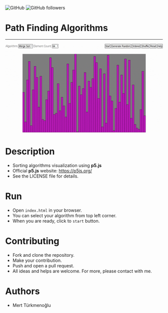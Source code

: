 ![GitHub](https://img.shields.io/github/license/mertturkmenoglu/sorting-visualization) ![GitHub followers](https://img.shields.io/github/followers/mertturkmenoglu.svg?style=social)
# Path Finding Algorithms
***
<img src="assets/example.gif" alt="Example" width="640" height="284" />

# Description
* Sorting algorithms visualization using **p5.js**
* Official **p5.js** website: https://p5js.org/
* See the LICENSE file for details.
# Run
* Open `index.html` in your browser.
* You can select your algorithm from top left corner.
* When you are ready, click to `start` button.
# Contributing
* Fork and clone the repository.
* Make your contribution.
* Push and open a pull request.
* All ideas and helps are welcome. For more, please contact with me.
# Authors
* Mert Türkmenoğlu
